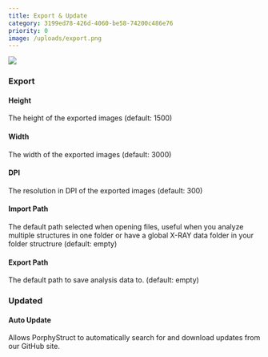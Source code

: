 ```yaml
---
title: Export & Update
category: 3199ed78-426d-4060-be58-74200c486e76
priority: 0
image: /uploads/export.png
---
```

![](/uploads/export.png)
### Export
#### Height
The height of the exported images (default: 1500)

#### Width
The width of the exported images (default: 3000)

#### DPI
The resolution in DPI of the exported images (default: 300)

#### Import Path
The default path selected when opening files, useful when you analyze multiple structures in one folder or have a global X-RAY data folder in your folder structrure (default: empty)

#### Export Path
The default path to save analysis data to. (default: empty)

### Updated
#### Auto Update
Allows PorphyStruct to automatically search for and download updates from our GitHub site.